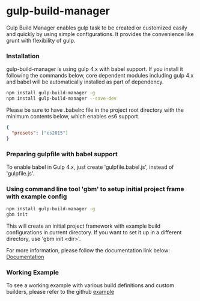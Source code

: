 # gulp-build-manager
Gulp Build Manager enables gulp task to be created or customized easily and quickly by using simple configurations.
It provides the convenience like grunt with flexibility of gulp.

### Installation
gulp-build-manager is using gulp 4.x with babel support. If you install it following the commands below, core dependent modules including gulp 4.x and babel will be automatically installed as part of dependency.
```bash
npm install gulp-build-manager -g
npm install gulp-build-manager --save-dev
```
Please be sure to have .babelrc file in the project root directory with the minimum contents below, which enables es6 support. 
```json
{
  "presets": ["es2015"]
}
```


### Preparing gulpfile with babel support
To enable babel in Gulp 4.x, just create 'gulpfile.babel.js', instead of 'gulpfile.js'.


### Using command line tool 'gbm' to setup initial project frame with example config
```bash
npm install gulp-build-manager -g
gbm init
```
This will create an initial project framework with example build configurations in current directory.
If you want to set it up in a different directory, use 'gbm init \<dir\>'.

For more information, please follow the documentation link below:<br>
[Documentation](https://shnam7.github.io/gulp-build-manager/)



### Working Example
To see a working example with various build definitions and custom builders,
please refer to the github [example](https://github.com/shnam7/gulp-build-manager/tree/master/example)
